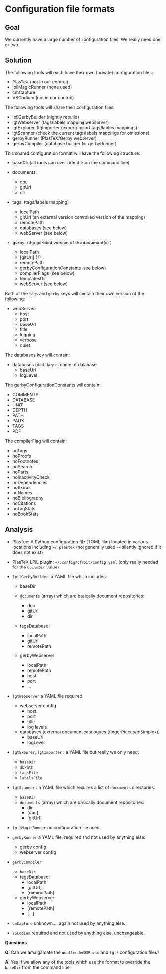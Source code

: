 # Configuration file formats

## Goal

We currently have a large number of configuration files. We really need
one or two.

## Solution

The following tools will each have their own (private) configuration files:

- PlasTeX (not in our control)
- lpilMagicRunner (none used)
- cmCapture
- VSCodium (not in our control)

The following tools will share their configuration files:

- lpilGerbyBuilder (nightly rebuild)
- lgtWebserver (tags/labels mapping webserver)
- lgtExplorer, ltgImporter (export/import tags/lables mappings)
- lgtScanner (check the current tags/labels mappings for omissions)
- gerbyRunner (PlasTeX/Gerby webserver)
- gerbyCompiler (database builder for gerbyRunner)

This shared configuration format will have the following structure:

- baseDir (all tools can over ride this on the command line)

- documents:
  - doc
  - gitUrl
  - dir

- tags:  (tags/labels mapping)
  - localPath
  - gitUrl (an external version controlled version of the mapping)
  - remotePath
  - databases (see below)
  - webServer (see below)

- gerby: (the gerbied version of the document(s) )
  - localPath
  - [gitUrl] (?)
  - remotePath
  - gerbyConfigurationConstants (see below)
  - compilerFlags (see below)
  - templatesDir
  - webServer (see below)

Both of the `tags` and `gerby` keys will contain their own version of the following:

- webServer:
  - host
  - port
  - baseUrl
  - title
  - logging
  - verbose
  - quiet

The databases key will contain:

- databases (dict; key is name of database
  - baseUrl
  - logLevel

The gerbyConfigurationConstants will contain:

-  COMMENTS
-  DATABASE
-  UNIT
-  DEPTH
-  PATH
-  PAUX
-  TAGS
-  PDF

The compilerFlag will contain:

- noTags
- noProofs
- noFootnotes
- noSearch
- noParts
- noInactivityCheck
- noDependencies
- noExtras
- noNames
- noBibliography
- noCitations
- noTagStats
- noBookStats

## Analysis

- PlasTex: A Python configuration file (TOML like) located in various
  locations including `~/.plastex` (not generally used -- silently ignored
  if it does not exist)

- PlasTeX LPiL plugin: `~/.config/cfdoit/config.yaml` (only really needed
  for the `buildDir` value)

- `lpilGerbyBuilder`: a YAML file which includes:

  - baseDir

  - `documents` (array) which are basically document repositories:
    - doc
    - gitUrl
    - dir

  - tagsDatabase:
    - localPath
    - gitUrl
    - remotePath

  - gerbyWebserver
    - localPath
    - remotePath
    - host
    - port
    - ...

- `lgtWebserver` a YAML file required.
  - webserver config
    - host
    - port
    - title
    - log levels
  - databases (external document catalogues (fingerPieces/diSimplex))
    - baseUrl
    - logLevel

- `lgtExporer`, `lgtImporter` : a YAML file but really we only need:
  - `baseDir`
  - `dbPath`
  - `tagsFile`
  - `labelsFile`

- `lgtScanner` : a YAML file which requires a list of `documents`
  directories:
  - `baseDir`
  - `documents` (array) which are basically document repositories:
    - dir
    - [doc]
    - [gitUrl]

- `lpilMagicRunner` no configuration file used.

- `gerbyRunner` a YAML file, required and not used by anything else:
  - gerby config
  - webserver config

- `gerbyCompiler`
  - `baseDir`
  - tagsDatabase:
    - localPath
    - [gitUrl]
    - [remotePath]
  - gerbyWebserver:
    - localPath
    - [remotePath]
    - [...]

- `cmCapture` unknown.... again not used by anything else...

- `VSCodium` required and not used by anything else, unchangeable.

**Questions**

**Q**: Can we amalgamate the `unattendedDSBuild` and `lgt*` configuration
       files?

**A**: Yes if we allow any of the tools which use the format to override
       the `baseDir` from the command line.

